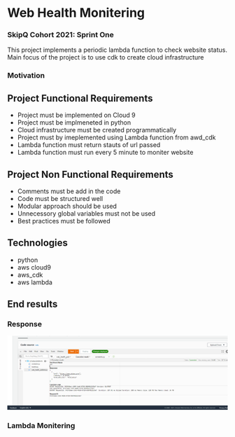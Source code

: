 # Web Health Monitering
### SkipQ Cohort 2021: Sprint One
This project implements a periodic lambda function to check website status. Main focus of the project is to use cdk to create cloud infrastructure


### Motivation

## Project Functional Requirements
* Project must be implemented on Cloud 9
* Project must be implmeneted in python
* Cloud infrastructure must be created programmatically
* Project must by imeplemented using Lambda function from awd_cdk
* Lambda function must return stauts of url passed
* Lambda function must run every 5 minute to moniter website

## Project Non Functional Requirements
* Comments must be add in the code
* Code must be structured well
* Modular approach should be used
* Unnecessory global variables must not be used
* Best practices must be followed 


## Technologies
* python 
* aws cloud9
* aws_cdk 
* aws lambda

## End results
### Response
![Alt text](images/Response.png?raw=true "Title")
### Lambda Monitering 
